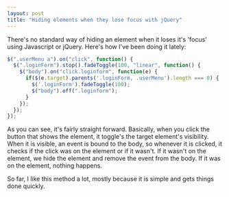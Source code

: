 ```yaml
---
layout: post
title: "Hiding elements when they lose focus with jQuery"
---
```


There's no standard way of hiding an element when it loses it's 'focus' using Javascript or jQuery. Here's how I've been  doing it lately:

``` javascript
$(".userMenu a").on("click", function() {
  $(".loginForm").stop().fadeToggle(100, "linear", function() {
    $("body").on("click.loginform", function(e) {
      if($(e.target).parents('.loginForm, .userMenu').length === 0) {
        $('.loginForm').fadeToggle(100);
        $("body").off(".loginform");
      }
    });
  });
});
```

As you can see, it's fairly straight forward. Basically, when you click the button that shows the element, it toggle's the target element's visibility. When it is visible, an event is bound to the body, so whenever it is clicked, it checks if the click was on the element or if it wasn't. If it wasn't on the element, we hide the element and remove the event from the body. If it was on the element, nothing happens.

So far, I like this method a lot, mostly because it is simple and gets things done quickly.
